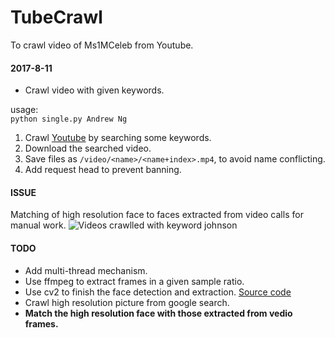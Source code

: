 # TubeCrawl
To crawl video of Ms1MCeleb from Youtube.

#### 2017-8-11
+ Crawl video with given keywords.

usage:  
```python single.py Andrew Ng```
  
1. Crawl [Youtube](https://youtube.com) by searching some keywords.  
2. Download the searched video.  
3. Save files as `/video/<name>/<name+index>.mp4`, to avoid name conflicting.  
4. Add request head to prevent banning.

#### ISSUE
Matching of high resolution face to faces extracted from video calls for manual work.
![Videos crawlled with keyword johnson](https://github.com/TagineerDai/TubeCrawl/blob/master/issue0811.JPG?raw=true)

#### TODO  
+ Add multi-thread mechanism.
+ Use ffmpeg to extract frames in a given sample ratio.
+ Use cv2 to finish the face detection and extraction. [Source code](https://github.com/JeeveshN/Face-Detect)
+ Crawl high resolution picture from google search.
+ **Match the high resolution face with those extracted from vedio frames.**